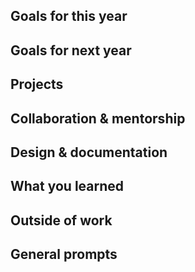## Goals for this year


## Goals for next year


## Projects

## Collaboration & mentorship


## Design & documentation


## What you learned


## Outside of work

## General prompts


